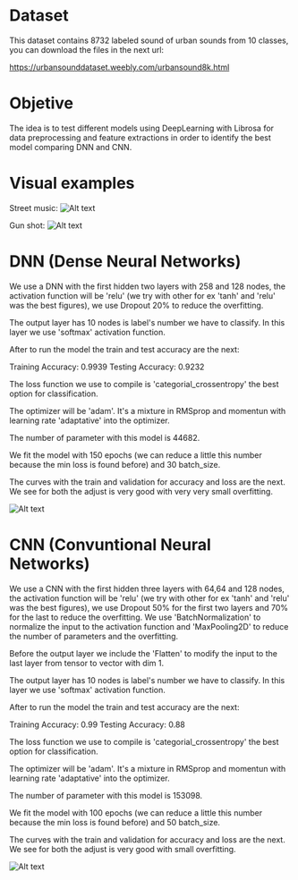 # Dataset

This dataset contains 8732 labeled sound of urban sounds from 10 classes, you can download the files in the next url:

https://urbansounddataset.weebly.com/urbansound8k.html

# Objetive

The idea is to test different models using DeepLearning with Librosa for data preprocessing and feature extractions in order to identify the best model comparing DNN and CNN.

# Visual examples

Street music:
![Alt text](https://github.com/MLP5/DeepLearning-Urbansound/blob/main/Street_music.png)

Gun shot:
![Alt text](https://github.com/MLP5/DeepLearning-Urbansound/blob/main/Gun_shot.png)

# DNN (Dense Neural Networks)

We use a DNN with the first hidden two layers with 258 and 128 nodes, the activation function will be 'relu' (we try with other for ex 'tanh' and 'relu' was the best figures), we use Dropout 20% to reduce the overfitting. 

The output layer has 10 nodes is label's number we have to classify. In this layer we use 'softmax' activation function.

After to run the model the train and test accuracy are the next:

Training Accuracy:  0.9939
Testing Accuracy:  0.9232

The loss function we use to compile is 'categorial_crossentropy' the best option for classification.

The optimizer will be 'adam'. It's a mixture in RMSprop and momentun with learning rate 'adaptative' into the optimizer.

The number of parameter with this model is 44682.

We fit the model with 150 epochs (we can reduce a little this number because the min loss is found before) and 30 batch_size.

The curves with the train and validation for accuracy and loss are the next. We see for both the adjust is very good with very very small overfitting.

![Alt text](https://github.com/MLP5/DeepLearning-Urbansound/blob/main/DNN.png)

# CNN (Convuntional Neural Networks)

We use a CNN with the first hidden three layers with 64,64 and 128 nodes, the activation function will be 'relu' (we try with other for ex 'tanh' and 'relu' was the best figures), we use Dropout 50% for the first two layers and 70% for the last to reduce the overfitting. We use 'BatchNormalization' to normalize the input to the activation function and 'MaxPooling2D' to reduce the number of parameters and the overfitting.

Before the output layer we include the 'Flatten' to modify the input to the last layer from tensor to vector with dim 1.

The output layer has 10 nodes is label's number we have to classify. In this layer we use 'softmax' activation function.

After to run the model the train and test accuracy are the next:

Training Accuracy:  0.99
Testing Accuracy:  0.88 

The loss function we use to compile is 'categorial_crossentropy' the best option for classification.

The optimizer will be 'adam'. It's a mixture in RMSprop and momentun with learning rate 'adaptative' into the optimizer.

The number of parameter with this model is 153098.

We fit the model with 100 epochs (we can reduce a little this number because the min loss is found before) and 50 batch_size.

The curves with the train and validation for accuracy and loss are the next. We see for both the adjust is very good with small overfitting.

![Alt text](https://github.com/MLP5/DeepLearning-Urbansound/blob/main/CNN1.png)
